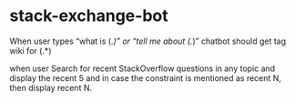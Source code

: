 # stack-exchange-bot

When user types “what is (.*)” or “tell me about (.*)” 
chatbot should get tag wiki for (.*)

when user Search for recent StackOverflow questions in any topic and display the recent 5 and in case the constraint is mentioned as recent N,
then display recent N.
